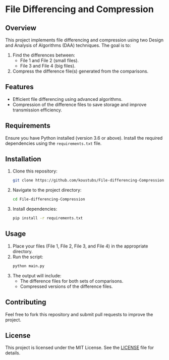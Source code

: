 # File Differencing and Compression

## Overview
This project implements file differencing and compression using two Design and Analysis of Algorithms (DAA) techniques. 
The goal is to:
1. Find the differences between:
   - File 1 and File 2 (small files).
   - File 3 and File 4 (big files).
2. Compress the difference file(s) generated from the comparisons.

## Features
- Efficient file differencing using advanced algorithms.
- Compression of the difference files to save storage and improve transmission efficiency.

## Requirements
Ensure you have Python installed (version 3.6 or above). Install the required dependencies using the `requirements.txt` file.

## Installation
1. Clone this repository:
   ```bash
   git clone https://github.com/koustubs/File-differencing-Compression.git
   ```
2. Navigate to the project directory:
   ```bash
   cd File-differencing-Compression
   ```
3. Install dependencies:
   ```bash
   pip install -r requirements.txt
   ```

## Usage
1. Place your files (File 1, File 2, File 3, and File 4) in the appropriate directory.
2. Run the script:
   ```bash
   python main.py
   ```
3. The output will include:
   - The difference files for both sets of comparisons.
   - Compressed versions of the difference files.

## Contributing
Feel free to fork this repository and submit pull requests to improve the project.

## License
This project is licensed under the MIT License. See the [LICENSE](LICENSE) file for details.